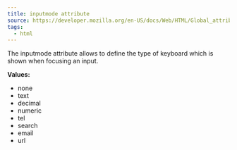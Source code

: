 ```yaml
---
title: inputmode attribute
source: https://developer.mozilla.org/en-US/docs/Web/HTML/Global_attributes/inputmode
tags:
  - html
---
```


The inputmode attribute allows to define the type of keyboard which is shown when focusing an input.

**Values:**

- none
- text
- decimal
- numeric
- tel
- search
- email
- url
